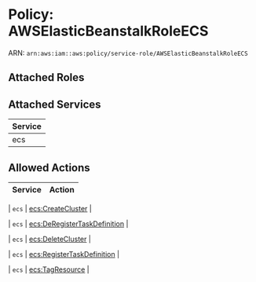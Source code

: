 # Policy: AWSElasticBeanstalkRoleECS

ARN: `arn:aws:iam::aws:policy/service-role/AWSElasticBeanstalkRoleECS`

## Attached Roles

## Attached Services

| Service |
|---------|
| ecs |

## Allowed Actions

| Service | Action |
|:-------:|--------|

| `ecs` | [ecs:CreateCluster](../actions.md#ecs:createcluster) |

| `ecs` | [ecs:DeRegisterTaskDefinition](../actions.md#ecs:deregistertaskdefinition) |

| `ecs` | [ecs:DeleteCluster](../actions.md#ecs:deletecluster) |

| `ecs` | [ecs:RegisterTaskDefinition](../actions.md#ecs:registertaskdefinition) |

| `ecs` | [ecs:TagResource](../actions.md#ecs:tagresource) |
